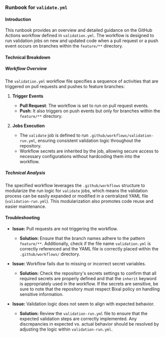 ### Runbook for `validate.yml`

#### Introduction

This runbook provides an overview and detailed guidance on the GitHub Actions workflow defined in `validation.yml`. The workflow is designed to run validation jobs on new and updated code when a pull request or a push event occurs on branches within the `feature/**` directory. 

#### Technical Breakdown

##### Workflow Overview

The `validation.yml` workflow file specifies a sequence of activities that are triggered on pull requests and pushes to feature branches:

1. **Trigger Events**
   - **Pull Request**: The workflow is set to run on pull request events.
   - **Push**: It also triggers on push events but only for branches within the `feature/**` directory.

2. **Jobs Execution**
   - The `validate` job is defined to run `.github/workflows/validation-run.yml`, ensuring consistent validation logic throughout the repository.
   - Workflow secrets are inherited by the job, allowing secure access to necessary configurations without hardcoding them into the workflow.
   
##### Technical Analysis

The specified workflow leverages the `.github/workflows` structure to modularize the run logic for `validate` jobs, which means the validation process can be easily expanded or modified in a centralized YAML file (`validation-run.yml`). This modularization also promotes code reuse and easier maintenance.

#### Troubleshooting

- **Issue:** Pull requests are not triggering the workflow.
  - **Solution:** Ensure that the branch names adhere to the pattern `feature/**`. Additionally, check if the file name `validation.yml` is correctly referenced and the YAML file is correctly placed within the `.github/workflows/` directory.

- **Issue:** Workflow fails due to missing or incorrect secret variables.
  - **Solution:** Check the repository's secrets settings to confirm that all required secrets are properly defined and that the `inherit` keyword is appropriately used in the workflow. If the secrets are sensitive, be sure to note that the repository must respect Bixal policy on handling sensitive information.

- **Issue:** Validation logic does not seem to align with expected behavior.
  - **Solution:** Review the `validation-run.yml` file to ensure that the expected validation steps are correctly implemented. Any discrepancies in expected vs. actual behavior should be resolved by adjusting the logic within `validation-run.yml`.
